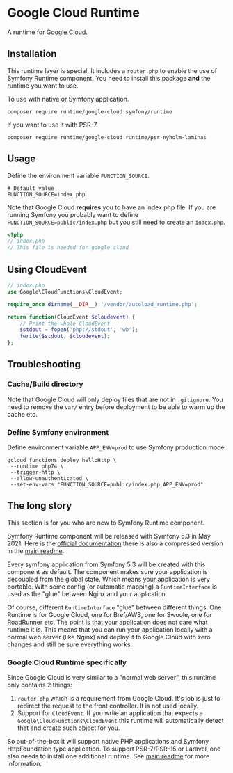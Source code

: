 # Google Cloud Runtime

A runtime for [Google Cloud](https://cloud.google.com/).

## Installation

This runtime layer is special. It includes a `router.php` to enable the use of
Symfony Runtime component. You need to install this package **and** the runtime you
want to use.

To use with native or Symfony application.

```
composer require runtime/google-cloud symfony/runtime
```

If you want to use it with PSR-7.
```
composer require runtime/google-cloud runtime/psr-nyholm-laminas
```

## Usage

Define the environment variable `FUNCTION_SOURCE`.

```
# Default value
FUNCTION_SOURCE=index.php
```

Note that Google Cloud **requires** you to have an index.php file. If you are running
Symfony you probably want to define `FUNCTION_SOURCE=public/index.php` but you
still need to create an `index.php`.

```php
<?php
// index.php
// This file is needed for google cloud
```

## Using CloudEvent

```php
// index.php
use Google\CloudFunctions\CloudEvent;

require_once dirname(__DIR__).'/vendor/autoload_runtime.php';

return function(CloudEvent $cloudevent) {
    // Print the whole CloudEvent
    $stdout = fopen('php://stdout', 'wb');
    fwrite($stdout, $cloudevent);
};
```

## Troubleshooting

### Cache/Build directory

Note that Google Cloud will only deploy files that are not in `.gitignore`. You
need to remove the `var/` entry before deployment to be able to warm up the cache etc.

### Define Symfony environment

Define environment variable `APP_ENV=prod` to use Symfony production mode.

```
gcloud functions deploy helloHttp \
 --runtime php74 \
 --trigger-http \
 --allow-unauthenticated \
 --set-env-vars "FUNCTION_SOURCE=public/index.php,APP_ENV=prod"
```

## The long story

This section is for you who are new to Symfony Runtime component.

Symfony Runtime component will be released with Symfony 5.3 in May 2021. Here is
the [official documentation](https://symfony.com/doc/5.3/components/runtime.html)
there is also a compressed version in the [main readme](https://github.com/php-runtime/runtime).

Every symfony application from Symfony 5.3 will be created with this component as
default. The component makes sure your application is decoupled from the global state.
Which means your application is very portable. With some config (or automatic mapping)
a `RuntimeInterface` is used as the "glue" between Nginx and your application.

Of course, different `RuntimeInterface` "glue" between different things. One Runtime
is for Google Cloud, one for Bref/AWS, one for Swoole, one for RoadRunner etc. The
point is that your application does not care what runtime it is. This means that
you can run your application locally with a normal web server (like Nginx) and
deploy it to Google Cloud with zero changes and still be sure everything works.

### Google Cloud Runtime specifically

Since Google Cloud is very similar to a "normal web server", this runtime only
contains 2 things:
1. `router.php` which is a requirement from Google Cloud. It's job is just to redirect
the request to the front controller. It is not used locally.
2. Support for `CloudEvent`. If you write an application that expects a `Google\CloudFunctions\CloudEvent`
this runtime will automatically detect that and create such object for you.

So out-of-the-box it will support native PHP applications and Symfony HttpFoundation type
application. To support PSR-7/PSR-15 or Laravel, one also needs to install one additional
runtime. See [main readme](https://github.com/php-runtime/runtime) for more information.
